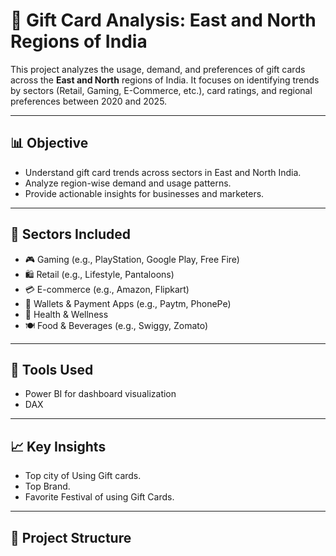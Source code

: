 # 🎁 Gift Card Analysis: East and North Regions of India

This project analyzes the usage, demand, and preferences of gift cards across the **East and North** regions of India. It focuses on identifying trends by sectors (Retail, Gaming, E-Commerce, etc.), card ratings, and regional preferences between 2020 and 2025.

---

## 📊 Objective

- Understand gift card trends across sectors in East and North India.
- Analyze region-wise demand and usage patterns.
- Provide actionable insights for businesses and marketers.

---



## 🛒 Sectors Included

- 🎮 Gaming (e.g., PlayStation, Google Play, Free Fire)
- 🛍️ Retail (e.g., Lifestyle, Pantaloons)
- 💳 E-commerce (e.g., Amazon, Flipkart)
- 🧧 Wallets & Payment Apps (e.g., Paytm, PhonePe)
- 🏥 Health & Wellness
- 🍽️ Food & Beverages (e.g., Swiggy, Zomato)

---



## 🧰 Tools Used

- Power BI for dashboard visualization
- DAX

---

## 📈 Key Insights

- Top city of Using Gift cards.
- Top Brand.
- Favorite Festival of using Gift Cards.
---

## 📁 Project Structure


